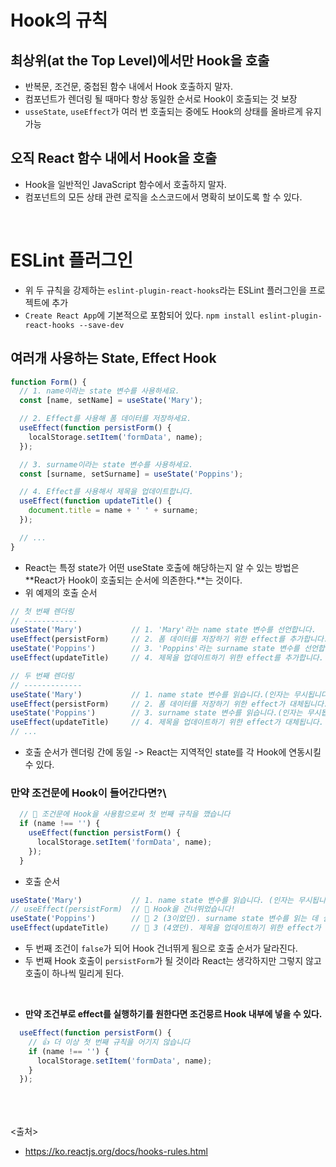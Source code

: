 # Hook의 규칙
## 최상위(at the Top Level)에서만 Hook을 호출
- 반복문, 조건문, 중첩된 함수 내에서 Hook 호출하지 말자.
- 컴포넌트가 렌더링 될 때마다 항상 동일한 순서로 Hook이 호출되는 것 보장
- `usseState`, `useEffect`가 여러 번 호출되는 중에도 Hook의 상태를 올바르게 유지 가능

## 오직 React 함수 내에서 Hook을 호출
- Hook을 일반적인 JavaScript 함수에서 호출하지 말자.
- 컴포넌트의 모든 상태 관련 로직을 소스코드에서 명확히 보이도록 할 수 있다.

<br>

# ESLint 플러그인
- 위 두 규칙을 강제하는 `eslint-plugin-react-hooks`라는 ESLint 플러그인을 프로젝트에 추가
- `Create React App`에 기본적으로 포함되어 있다.
`npm install eslint-plugin-react-hooks --save-dev`

## 여러개 사용하는 State, Effect Hook
```js
function Form() {
  // 1. name이라는 state 변수를 사용하세요.
  const [name, setName] = useState('Mary');

  // 2. Effect를 사용해 폼 데이터를 저장하세요.
  useEffect(function persistForm() {
    localStorage.setItem('formData', name);
  });

  // 3. surname이라는 state 변수를 사용하세요.
  const [surname, setSurname] = useState('Poppins');

  // 4. Effect를 사용해서 제목을 업데이트합니다.
  useEffect(function updateTitle() {
    document.title = name + ' ' + surname;
  });

  // ...
}
```

- React는 특정 state가 어떤 useState 호출에 해당하는지 알 수 있는 방법은 **React가 Hook이 호출되는 순서에 의존한다.**는 것이다.
- 위 예제의 호출 순서
```js
// 첫 번째 렌더링
// ------------
useState('Mary')           // 1. 'Mary'라는 name state 변수를 선언합니다.
useEffect(persistForm)     // 2. 폼 데이터를 저장하기 위한 effect를 추가합니다.
useState('Poppins')        // 3. 'Poppins'라는 surname state 변수를 선언합니다.
useEffect(updateTitle)     // 4. 제목을 업데이트하기 위한 effect를 추가합니다.

// 두 번째 렌더링
// -------------
useState('Mary')           // 1. name state 변수를 읽습니다.(인자는 무시됩니다)
useEffect(persistForm)     // 2. 폼 데이터를 저장하기 위한 effect가 대체됩니다.
useState('Poppins')        // 3. surname state 변수를 읽습니다.(인자는 무시됩니다)
useEffect(updateTitle)     // 4. 제목을 업데이트하기 위한 effect가 대체됩니다.
// ...
```
- 호출 순서가 렌더링 간에 동일 -> React는 지역적인 state를 각 Hook에 연동시킬 수 있다.

### 만약 조건문에 Hook이 들어간다면?\
```js
  // 🔴 조건문에 Hook을 사용함으로써 첫 번째 규칙을 깼습니다
  if (name !== '') {
    useEffect(function persistForm() {
      localStorage.setItem('formData', name);
    });
  }
```
- 호출 순서
```js
useState('Mary')           // 1. name state 변수를 읽습니다. (인자는 무시됩니다)
// useEffect(persistForm)  // 🔴 Hook을 건너뛰었습니다!
useState('Poppins')        // 🔴 2 (3이었던). surname state 변수를 읽는 데 실패했습니다.
useEffect(updateTitle)     // 🔴 3 (4였던). 제목을 업데이트하기 위한 effect가 대체되는 데 실패했습니다.
```
- 두 번째 조건이 `false`가 되어 Hook 건너뛰게 됨으로 호출 순서가 달라진다.
- 두 번째 Hook 호출이 `persistForm`가 될 것이라 React는 생각하지만 그렇지 않고 호출이 하나씩 밀리게 된다.
<br>

- **만약 조건부로 effect를 실행하기를 원한다면 조건뭉르 Hook 내부에 넣을 수 있다.**
```js
  useEffect(function persistForm() {
    // 👍 더 이상 첫 번째 규칙을 어기지 않습니다
    if (name !== '') {
      localStorage.setItem('formData', name);
    }
  });
```


<br><br><br>
<출처>
- https://ko.reactjs.org/docs/hooks-rules.html
